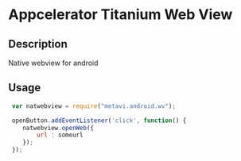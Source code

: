 # Appcelerator Titanium Web View


## Description

Native webview for android 


## Usage


```js
 var natwebview = require("metavi.android.wv");

 openButton.addEventListener('click', function() {
    natwebview.openWeb({
		url : someurl
	});
 });
```
